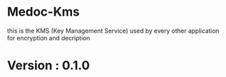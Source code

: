 # Medoc-Kms
this is the KMS (Key Management Service) used by every other application for encryption and decription

# Version : 0.1.0
